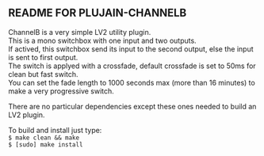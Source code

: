 ## README FOR PLUJAIN-CHANNELB

ChannelB is a very simple LV2 utility plugin.<br>
This is a mono switchbox with one input and two outputs.<br>
If actived, this switchbox send its input to the second output, else the input is sent to first output.<br>
The switch is applyed with a crossfade, default crossfade is set to 50ms for clean but fast switch.<br>
You can set the fade length to 1000 seconds max (more than 16 minutes) to make a very progressive switch.<br>

There are no particular dependencies except these ones needed to build an LV2 plugin.

To build and install just type: <br>
`$ make clean && make` <br>
`$ [sudo] make install`

